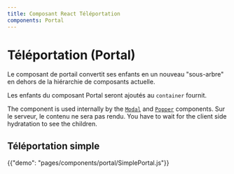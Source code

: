 ```yaml
---
title: Composant React Téléportation
components: Portal
---
```


# Téléportation (Portal)

<p class="description">Le composant de portail convertit ses enfants en un nouveau "sous-arbre" en dehors de la hiérarchie de composants actuelle.</p>

Les enfants du composant Portal seront ajoutés au `container` fournit.

The component is used internally by the [`Modal`](/components/modal/) and [`Popper`](/components/popper/) components. Sur le serveur, le contenu ne sera pas rendu. You have to wait for the client side hydratation to see the children.

## Téléportation simple

{{"demo": "pages/components/portal/SimplePortal.js"}}